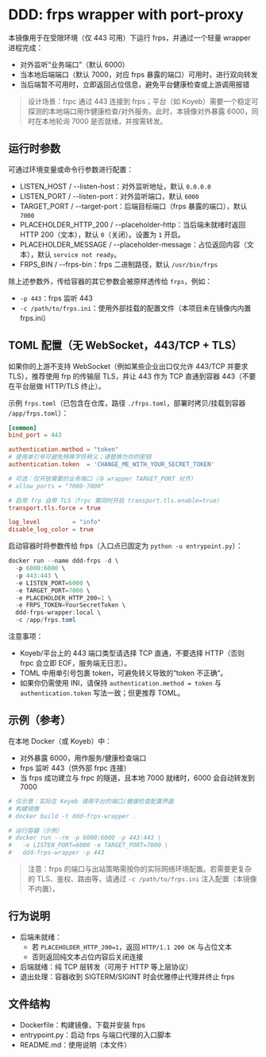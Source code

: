 # DDD: frps wrapper with port-proxy

本镜像用于在受限环境（仅 443 可用）下运行 frps，并通过一个轻量 wrapper 进程完成：
- 对外监听“业务端口”（默认 6000）
- 当本地后端端口（默认 7000，对应 frps 暴露的端口）可用时，进行双向转发
- 当后端暂不可用时，立即返回占位信息，避免平台健康检查或上游调用报错

> 设计场景：frpc 通过 443 连接到 frps；平台（如 Koyeb）需要一个稳定可探测的本地端口用作健康检查/对外服务。此时，本镜像对外暴露 6000，同时在本地轮询 7000 是否就绪，并按需转发。

## 运行时参数

可通过环境变量或命令行参数进行配置：

- LISTEN_HOST / --listen-host：对外监听地址，默认 `0.0.0.0`
- LISTEN_PORT / --listen-port：对外监听端口，默认 `6000`
- TARGET_PORT / --target-port：后端目标端口（frps 暴露的端口），默认 `7000`
- PLACEHOLDER_HTTP_200 / --placeholder-http：当后端未就绪时返回 HTTP 200（文本），默认 `0`（关闭）。设置为 `1` 开启。
- PLACEHOLDER_MESSAGE / --placeholder-message：占位返回内容（文本），默认 `service not ready`。
- FRPS_BIN / --frps-bin：frps 二进制路径，默认 `/usr/bin/frps`

除上述参数外，传给容器的其它参数会被原样透传给 `frps`，例如：
- `-p 443`：frps 监听 443
- `-c /path/to/frps.ini`：使用外部挂载的配置文件（本项目未在镜像内内置 frps.ini）

## TOML 配置（无 WebSocket，443/TCP + TLS）

如果你的上游不支持 WebSocket（例如某些企业出口仅允许 443/TCP 并要求 TLS），推荐使用 frp 的传输层 TLS，并让 443 作为 TCP 直通到容器 443（不要在平台层做 HTTP/TLS 终止）。

示例 `frps.toml`（已包含在仓库，路径 `./frps.toml`，部署时拷贝/挂载到容器 `/app/frps.toml`）：

```toml
[common]
bind_port = 443

authentication.method = "token"
# 使用单引号可避免特殊字符转义；请替换为你的密钥
authentication.token  = 'CHANGE_ME_WITH_YOUR_SECRET_TOKEN'

# 可选：仅开放需要的业务端口（与 wrapper TARGET_PORT 对齐）
# allow_ports = "7000-7000"

# 启用 frp 自带 TLS（frpc 需同时开启 transport.tls.enable=true）
transport.tls.force = true

log_level         = "info"
disable_log_color = true
```

启动容器时将参数传给 frps（入口点已固定为 `python -u entrypoint.py`）：

```powershell
docker run --name ddd-frps -d \
  -p 6000:6000 \
  -p 443:443 \
  -e LISTEN_PORT=6000 \
  -e TARGET_PORT=7000 \
  -e PLACEHOLDER_HTTP_200=1 \
  -e FRPS_TOKEN=YourSecretToken \
  ddd-frps-wrapper:local \
  -c /app/frps.toml
```

注意事项：
- Koyeb/平台上的 443 端口类型请选择 TCP 直通，不要选择 HTTP（否则 frpc 会立即 EOF，服务端无日志）。
- TOML 中用单引号包裹 token，可避免转义导致的“token 不正确”。
- 如果你仍需使用 INI，请保持 `authentication.method = token` 与 `authentication.token` 写法一致；但更推荐 TOML。

## 示例（参考）

在本地 Docker（或 Koyeb）中：

- 对外暴露 6000，用作服务/健康检查端口
- frps 监听 443（供外部 frpc 连接）
- 当 frps 成功建立与 frpc 的隧道，且本地 7000 就绪时，6000 会自动转发到 7000

```bash
# 仅示意：实际在 Koyeb 请用平台的端口/健康检查配置界面
# 构建镜像
# docker build -t ddd-frps-wrapper .

# 运行容器（示例）
# docker run --rm -p 6000:6000 -p 443:443 \
#   -e LISTEN_PORT=6000 -e TARGET_PORT=7000 \
#   ddd-frps-wrapper -p 443
```

> 注意：frps 的端口与出站策略需按你的实际网络环境配置。若需要更复杂的 TLS、鉴权、路由等，请通过 `-c /path/to/frps.ini` 注入配置（本镜像不内置）。

## 行为说明

- 后端未就绪：
  - 若 `PLACEHOLDER_HTTP_200=1`，返回 `HTTP/1.1 200 OK` 与占位文本
  - 否则返回纯文本占位内容后关闭连接
- 后端就绪：纯 TCP 层转发（可用于 HTTP 等上层协议）
- 退出处理：容器收到 SIGTERM/SIGINT 时会优雅停止代理并终止 frps

## 文件结构

- Dockerfile：构建镜像，下载并安装 frps
- entrypoint.py：启动 frps 与端口代理的入口脚本
- README.md：使用说明（本文件）
